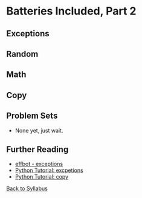 # Batteries Included, Part 2

## Exceptions



## Random



## Math



## Copy



## Problem Sets

 * None yet, just wait.

## Further Reading

 * [effbot - exceptions](http://www.effbot.org/librarybook/exceptions.htm)
 * [Python Tutorial: excpetions](http://www.python-course.eu/exception_handling.php)
 * [Python Tutorial: copy](http://www.python-course.eu/deep_copy.php)


[Back to Syllabus](../../README.md)
